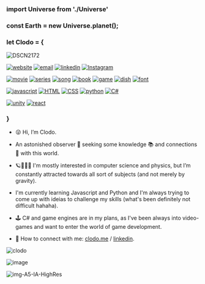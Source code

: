 <h3 > import Universe from './Universe'</h3>

<h3> const Earth = new Universe.planet();</h3>

<h3> let Clodo = {</h3>


![DSCN2172](https://user-images.githubusercontent.com/104923248/214688635-cd3537fc-eff6-4363-9bc0-26a6d3bf8b3f.JPG)

<a href="https://www.clodo.me">![website](https://img.shields.io/badge/website-clodo.me-blue)</a>
[![email](https://img.shields.io/badge/Gmail-D14836?style=flat&logo=gmail&logoColor=white)](mailto:clovianna@gmail.com)
<a href="https://www.linkedin.com/in/clodomirvianna/">![linkedin](https://img.shields.io/badge/LinkedIn-0077B5?style=flat&logo=linkedin&logoColor=white)</a>
<a href="https://www.instagram.com/viannaclodomir/">![Instagram](https://img.shields.io/badge/Instagram-%23E4405F.svg?style=flat&logo=Instagram&logoColor=white)</a>

<a href="https://www.imdb.com/title/tt1439572/">![movie](https://img.shields.io/badge/movie-Perfect_Sense-lightblue)</a>
<a href="https://www.imdb.com/title/tt7078180/?ref_=nv_sr_srsg_0">![series](https://img.shields.io/badge/series-Violet_Evergarden-pink)</a>
<a href="https://www.youtube.com/watch?v=9FD2mUonh5s">![song](https://img.shields.io/badge/song-björk_:_atopos-red)</a>
<a href="https://en.wikipedia.org/wiki/The_Hitchhiker%27s_Guide_to_the_Galaxy">![book](https://img.shields.io/badge/book-Hitchhiker's_Guide_To_The_Galaxy-green)</a>
<a href="https://pt.wikipedia.org/wiki/Shenmue">![game](https://img.shields.io/badge/game-Shenmue-blue)</a>
<a href="https://www.goya.com/media/4027/pink-beans-and-rice1.jpg?quality=80">![dish](https://img.shields.io/badge/dish-rice_with_beans-yellow)</a>
<a href="">![font](https://img.shields.io/badge/font-courier_new-white)</a>


<a href="https://developer.mozilla.org/pt-BR/docs/Web/JavaScript">![javascript](https://img.shields.io/badge/JavaScript-323330?style=for-the-badge&logo=javascript&logoColor=F7DF1E)</a>
<a href="https://developer.mozilla.org/pt-BR/docs/Web/HTML">![HTML](https://img.shields.io/badge/HTML5-E34F26?style=for-the-badge&logo=html5&logoColor=white)</a>
<a href="https://developer.mozilla.org/pt-BR/docs/Web/CSS">![CSS](https://img.shields.io/badge/CSS3-1572B6?style=for-the-badge&logo=css3&logoColor=white)</a>
<a href="https://www.python.org/">![python](https://img.shields.io/badge/Python-FFD43B?style=for-the-badge&logo=python&logoColor=blue)</a>
<a href="https://learn.microsoft.com/pt-br/dotnet/csharp/">![C#](https://img.shields.io/badge/c%23-%23239120.svg?style=for-the-badge&logo=c-sharp&logoColor=white)</a>

<a href="https://unity.com">![unity](https://img.shields.io/badge/Unity-100000?style=for-the-badge&logo=unity&logoColor=white)</a>
<a href="https://pt-br.reactjs.org/">![react](https://img.shields.io/badge/React-20232A?style=for-the-badge&logo=react&logoColor=61DAFB)</a>



<h3>}</h3>

- 😜 Hi, I’m Clodo.
- An astonished observer 👀 seeking some knowledge 📚 and connections 🔗 with this world. 
- 🪐👨🏽‍💻 I'm mostly interested in computer science and physics, but I’m constantly attracted towards all sort of subjects (and not merely by gravity).
-  I'm currently learning Javascript and Python and I'm always trying to come up with ideias to challenge my skills (what's been definitely not difficult hahaha).  
- 🕹️ C# and game engines are in my plans, as I've been always into video-games and want to enter the world of game development.

- 👾 How to connect with me: [clodo.me](https://www.clodo.me) / [linkedin](https://www.linkedin.com/in/clodomirvianna/).

![clodo](https://github-readme-stats-git-masterrstaa-rickstaa.vercel.app/api?username=clodoN1109)


![image](https://user-images.githubusercontent.com/104923248/214860067-31ec57bb-0ada-4ebd-a5d0-699e69a13e1b.png)


![img-A5-IA-HighRes](https://user-images.githubusercontent.com/104923248/214646244-de595b1d-44e9-403b-b052-e4c5e4de004a.jpg)



<!---
clodoN1109/clodoN1109 is a ✨ special ✨ repository because its `README.md` (this file) appears on your GitHub profile.
You can click the Preview link to take a look at your changes.
--->
